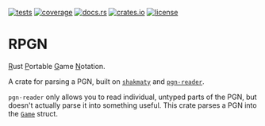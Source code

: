 [![tests](https://img.shields.io/github/actions/workflow/status/tigerros/rpgn/tests.yml?label=tests
)](https://github.com/tigerros/rpgn/actions/workflows/tests.yml)
[![coverage](https://img.shields.io/codecov/c/gh/tigerros/rpgn
)](https://app.codecov.io/gh/tigerros/rpgn/)
[![docs.rs](https://img.shields.io/docsrs/rpgn?logo=docs.rs&label=docs.rs)](https://docs.rs/rpgn/)
[![crates.io](https://img.shields.io/crates/v/rpgn?logo=rust)](https://crates.io/crates/rpgn)
[![license](https://img.shields.io/crates/l/rpgn)](https://github.com/tigerros/rpgn/blob/master/LICENSE)

# RPGN

<ins>R</ins>ust <ins>P</ins>ortable <ins>G</ins>ame <ins>N</ins>otation.

A crate for parsing a PGN, built on [`shakmaty`](https://crates.io/crates/shakmaty) and [`pgn-reader`](https://crates.io/crates/pgn-reader).

`pgn-reader` only allows you to read individual, untyped parts of the PGN, but doesn't actually parse it into something useful.
This crate parses a PGN into the [`Game`](https://docs.rs/rpgn/latest/rpgn/struct.Game.html) struct.